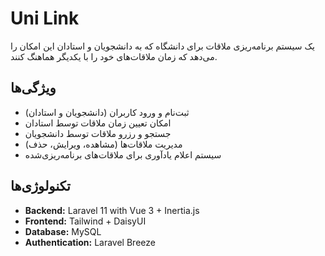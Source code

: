 # Uni Link

یک سیستم برنامه‌ریزی ملاقات برای دانشگاه که به دانشجویان و استادان این امکان را می‌دهد که زمان ملاقات‌های خود را با یکدیگر هماهنگ کنند.

## ویژگی‌ها

- ثبت‌نام و ورود کاربران (دانشجویان و استادان)
- امکان تعیین زمان ملاقات توسط استادان
- جستجو و رزرو ملاقات توسط دانشجویان
- مدیریت ملاقات‌ها (مشاهده، ویرایش، حذف)
- سیستم اعلام یادآوری برای ملاقات‌های برنامه‌ریزی‌شده

## تکنولوژی‌ها

- **Backend:** Laravel 11 with Vue 3 + Inertia.js
- **Frontend:** Tailwind + DaisyUI
- **Database:** MySQL
- **Authentication:** Laravel Breeze
